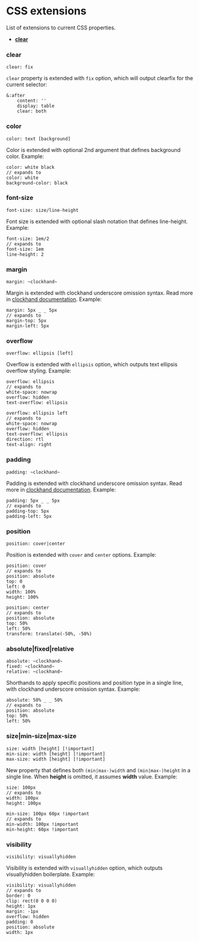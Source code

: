 # CSS extensions

List of extensions to current CSS properties.

- **[clear](#clear)**

### clear

```styl
clear: fix
```

`clear` property is extended with `fix` option, which will output clearfix for the current selector:

```styl
&:after
	content: ''
	display: table
	clear: both
```

### color

```styl
color: text [background]
```

Color is extended with optional 2nd argument that defines background color. Example:

```styl
color: white black
// expands to
color: white
background-color: black
```

### font-size

```styl
font-size: size/line-height
```

Font size is extended with optional slash notation that defines line-height. Example:

```styl
font-size: 1em/2
// expands to
font-size: 1em
line-height: 2
```

### margin

```styl
margin: ~clockhand~
```

Margin is extended with clockhand underscore omission syntax. Read more in [clockhand documentation](utilities.md#clockhand). Example:

```styl
margin: 5px _ _ 5px
// expands to
margin-top: 5px
margin-left: 5px
```

### overflow

```styl
overflow: ellipsis [left]
```

Overflow is extended with `ellipsis` option, which outputs text ellipsis overflow styling. Example:

```styl
overflow: ellipsis
// expands to
white-space: nowrap
overflow: hidden
text-overflow: ellipsis
```

```styl
overflow: ellipsis left
// expands to
white-space: nowrap
overflow: hidden
text-overflow: ellipsis
direction: rtl
text-align: right
```

### padding

```styl
padding: ~clockhand~
```

Padding is extended with clockhand underscore omission syntax. Read more in [clockhand documentation](utilities.md#clockhand). Example:

```styl
padding: 5px _ _ 5px
// expands to
padding-top: 5px
padding-left: 5px
```

### position

```styl
position: cover|center
```

Position is extended with `cover` and `center` options. Example:

```styl
position: cover
// expands to
position: absolute
top: 0
left: 0
width: 100%
height: 100%
```

```styl
position: center
// expands to
position: absolute
top: 50%
left: 50%
transform: translate(-50%, -50%)
```

### absolute|fixed|relative

```styl
absolute: ~clockhand~
fixed: ~clockhand~
relative: ~clockhand~
```

Shorthands to apply specific positions and position type in a single line, with clockhand underscore omission syntax. Example:

```styl
absolute: 50% _ _ 50%
// expands to
position: absolute
top: 50%
left: 50%
```

### size|min-size|max-size

```styl
size: width [height] [!important]
min-size: width [height] [!important]
max-size: width [height] [!important]
```

New property that defines both `(min|max-)width` and `(min|max-)height` in a single line. When **height** is omitted, it assumes **width** value.  Example:

```styl
size: 100px
// expands to
width: 100px
height: 100px
```

```styl
min-size: 100px 60px !important
// expands to
min-width: 100px !important
min-height: 60px !important
```

### visibility

```styl
visibility: visuallyhidden
```

Visibility is extended with `visuallyhidden` option, which outputs visuallyhidden boilerplate. Example:

```styl
visibility: visuallyhidden
// expands to
border: 0
clip: rect(0 0 0 0)
height: 1px
margin: -1px
overflow: hidden
padding: 0
position: absolute
width: 1px
```